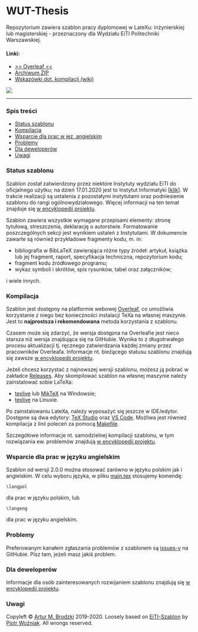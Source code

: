# WUT-Thesis

Repozytorium zawiera szablon pracy dyplomowej w LateXu: inżynierskiej lub magisterskiej - przeznaczony dla Wydziału EiTI Politechniki Warszawskiej.

#### Linki:
[ref:overleaf]: https://www.overleaf.com/latex/templates/wut-thesis/vfvvdqztfqbt
[ref:current-zip]: https://github.com/ArturB/WUT-Thesis/releases/tag/2.1.0
[ref:poradnik-ii]: http://www.ii.pw.edu.pl/index.php/ii_pol/Instytut-Informatyki/Nauczanie/Poradnik-dyplomanta/Przygotowanie-pracy-dyplomowej
[ref:wiki]: https://github.com/ArturB/WUT-Thesis/wiki

[ref:main-tex]: https://github.com/ArturB/WUT-Thesis/blob/master/main.tex
[ref:makefile]: https://github.com/ArturB/WUT-Thesis/blob/master/Makefile

[ref:issues]: https://github.com/ArturB/WUT-Thesis/issues
[ref:releases]: https://github.com/ArturB/WUT-Thesis/releases

[ref:texlive]: https://www.tug.org/texlive/
[ref:miktex]: https://miktex.org/
[ref:texstudio]: https://www.texstudio.org/
[ref:vscode]: https://code.visualstudio.com/

*  [>> Overleaf <<][ref:overleaf] 
* [Archiwum ZIP][ref:releases]
* [Wskazówki dot. kompilacji (wiki)][ref:wiki]

![](https://i.imgur.com/yeeuWpC.png)

----
### Spis treści
* [Status szablonu](#status-szablonu)
* [Kompilacja](#kompilacja)
* [Wsparcie dla prac w jęz. angielskim](#wsparcie-dla-prac-w-języku-angielskim)
* [Problemy](#problemy)
* [Dla deweloperów](#dla-deweloperów)
* [Uwagi](#uwagi)

### Status szablonu
Szablon został zatwierdzony przez niektóre Instytuty wydziału EiTI do oficjalnego użytku; na dzień 17.01.2020 jest to Instytut Informatyki [[klik][ref:poradnik-ii]]. W trakcie realizacji są ustalenia z pozostałymi instytutami oraz podniesienie szablonu do rangi ogólnowydziałowego. Więcej informacji na ten temat znajduje się [w encyklopedii projektu][ref:wiki]. 

Szablon zawiera wszystkie wymagane przepisami elementy: stronę tytułową, streszczenia, deklarację o autorstwie. Formatowanie poszczególnych sekcji jest wynikiem ustaleń z Instytutami. W dokumencie zawarte są również przykładowe fragmenty kodu, m. in:
- bibliografia w BibLaTeX zawierająca różne typy źródeł: artykuł, książka lub jej fragment, raport, specyfikacja techniczna, repozytorium kodu;
- fragment kodu źródłowego programu;
- wykaz symboli i skrótów, spis rysunków, tabel oraz załączników;

i wiele innych. 

### Kompilacja
Szablon jest dostępny na platformie webowej [Overleaf][ref:overleaf], co umożliwia korzystanie z niego bez konieczności instalacji TeXa na własnej maszynie. Jest to **najprostsza i rekomendowana** metoda korzystania z szablonu. 

Czasem może się zdarzyć, że wersja dostępna na Overleafie jest nieco starsza niż wersja znajdująca się na GitHubie. Wynika to z długotrwałego procesu aktualizacji tj. ręcznego zatwierdzania każdej zmiany przez pracowników Overleafa. Informacje nt. bieżącego statusu szablonu znajdują się zawsze [w encyklopedii projektu][ref:wiki]. 

Jeżeli chcesz korzystać z najnowszej wersji szablonu, możesz ją pobrać w zakładce [Releases][ref:releases]. Aby skompilować szablon na własnej maszynie należy zainstalować sobie LaTeXa:
- [texlive][ref:texlive] lub [MikTeX][ref:miktex] na Windowsie;
- [texlive][ref:texlive] na Linuxie.

Po zainstalowaniu LateXa, należy wyposażyć się jeszcze w IDE/edytor. Dostępne są dwa edytory: [TeX Studio][ref:texstudio] oraz [VS Code][ref:vscode]. Możliwa jest również kompilacja z linii poleceń za pomocą [Makefile][ref:makefile].

Szczegółowe informacje nt. samodzielnej kompilacji szablonu, w tym rozwiązania ew. problemów znajdują [w encyklopedii projektu][ref:wiki]. 

### Wsparcie dla prac w języku angielskim
Szablon od wersji 2.0.0 można stosować zarówno w języku polskim jak i angielskim. W celu wyboru języka, w pliku [main.tex][ref:main-tex] stosujemy komendę:

```
\langpol
```

dla prac w języku polskim, lub

```
\langeng
```

dla prac w języku angielskim. 

### Problemy
Preferowanym kanałem zgłaszania problemów z szablonem są [issues-y][ref:issues] na GitHubie. Pisz tam, jeżeli masz jakiś problem.

### Dla deweloperów
Informacje dla osób zainteresowanych rozwijaniem szablonu znajdują się [w encyklopedii projektu][ref:wiki]. 

### Uwagi
Copyleft © [Artur M. Brodzki](https://github.com/ArturB) 2019-2020. Loosely based on [EiTI-Szablon](https://github.com/pwozniak/EiTI-Szablon) by [Piotr Woźniak](https://github.com/pwozniak). All wrongs reserved. 
